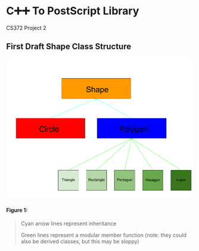 # C:heavy_plus_sign::heavy_plus_sign: To PostScript Library
CS372 Project 2 

## First Draft Shape Class Structure
![Shape Class](README/FirstDraftClassStructure.png)
#### Figure 1:
> Cyan arrow lines represent inheritance
>
> Green lines represent a modular member function (note: they could also be derived classes, but this may be sloppy)
